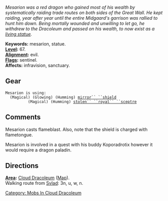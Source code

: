 *Mesarion was a red dragon who gained most of his wealth by
systematically raiding trade routes on both sides of the Great Wall. He
kept raiding, year after year until the entire Midgaard's garrison was
rallied to hunt him down. Being mortally wounded and unwilling to let
go, he withdrew to the Dracoleum and passed on his wealth, to now exist
as a [living statue](Golems "wikilink").*

**Keywords:** mesarion, statue.  
**[Level](Level "wikilink"):** 67.  
**[Alignment](Alignment "wikilink"):** evil.  
**[Flags](:Category:_Mob_Types "wikilink"):** sentinel.  
**Affects:** infravision, sanctuary.  

## Gear

`Mesarion is using:`  
<held in offhand>`  (Magical) (Glowing) (Humming) `[`mirror`` ``shield`](Mirror_Shield "wikilink")  
<wielded>`          (Magical) (Humming) `[`stolen`` ``royal`` ``sceptre`](Stolen_Royal_Sceptre "wikilink")

## Comments

Mesarion casts flameblast. Also, note that the shield is charged with
flametongue.

Mesarion is involved in a quest with his buddy Koporadrotix however it
would require a dragon paladin.

## Directions

**[Area](:Category:_Areas "wikilink"):** [Cloud
Dracoleum](:Category:_Cloud_Dracoleum "wikilink")
([Map](Cloud_Dracoleum_Map "wikilink")).  
Walking route from [Svlad](Svlad_The_Very_Burly "wikilink"): 3n, u, w,
n.  

[Category: Mobs In Cloud
Dracoleum](Category:_Mobs_In_Cloud_Dracoleum "wikilink")
